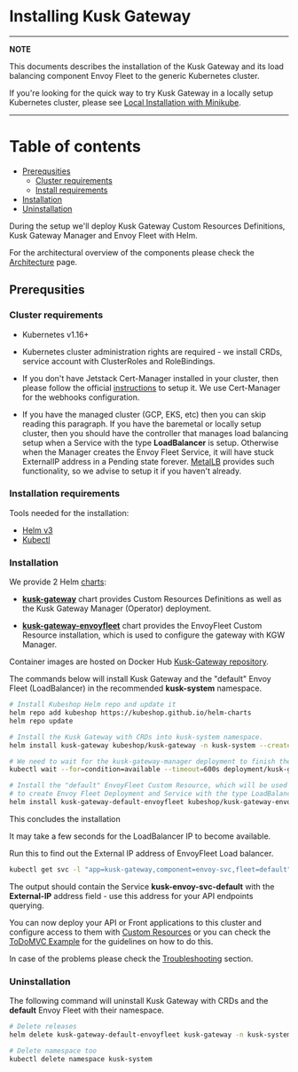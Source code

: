 # Installing Kusk Gateway

---
**NOTE**

This documents describes the installation of the Kusk Gateway and its load balancing component Envoy Fleet to the generic Kubernetes cluster.

If you're looking for the quick way to try Kusk Gateway in a locally setup Kubernetes cluster, please see [Local Installation with Minikube](local-installation.md).

---

# Table of contents
- [Prerequsities](#prerequsities)
  - [Cluster requirements](#cluster-requirements)
  - [Install requirements](#install-requirements)
- [Installation](#installation)
- [Uninstallation](#uninstallation)

During the setup we'll deploy Kusk Gateway Custom Resources Definitions, Kusk Gateway Manager and Envoy Fleet with Helm.

For the architectural overview of the components please check the [Architecture](arch.md) page.

## Prerequsities

### Cluster requirements

- Kubernetes v1.16+

- Kubernetes cluster administration rights are required - we install CRDs, service account with ClusterRoles and RoleBindings.

- If you don't have Jetstack Cert-Manager installed in your cluster, then please follow the official [instructions](https://cert-manager.io/docs/installation/) to setup it. We use Cert-Manager for the webhooks configuration.

- If you have the managed cluster (GCP, EKS, etc) then you can skip reading this paragraph.
If you have the baremetal or locally setup cluster, then you should have the controller that manages load balancing setup when a Service with the type **LoadBalancer** is setup. Otherwise when the Manager creates the Envoy Fleet Service, it will have stuck ExternalIP address in a Pending state forever. [MetalLB](https://metallb.universe.tf/installation/) provides such functionality, so we advise to setup it if you haven't already.

### Installation requirements

Tools needed for the installation:

- [Helm v3](https://helm.sh/docs/intro/install/)
- [Kubectl](https://kubernetes.io/docs/tasks/tools/)

### Installation

We provide 2 Helm [charts](https://github.com/kubeshop/helm-charts):

- **[kusk-gateway](https://github.com/kubeshop/helm-charts/tree/main/charts/kusk-gateway)** chart provides Custom Resources Definitions as well as the Kusk Gateway Manager (Operator) deployment.

- **[kusk-gateway-envoyfleet](https://github.com/kubeshop/helm-charts/tree/main/charts/kusk-gateway-envoyfleet)** chart provides the EnvoyFleet Custom Resource installation, which is used to configure the gateway with KGW Manager.

Container images are hosted on Docker Hub [Kusk-Gateway repository](https://hub.docker.com/r/kubeshop/kusk-gateway).

The commands below will install Kusk Gateway and the "default" Envoy Fleet (LoadBalancer) in the recommended **kusk-system** namespace.

```sh
# Install Kubeshop Helm repo and update it
helm repo add kubeshop https://kubeshop.github.io/helm-charts
helm repo update

# Install the Kusk Gateway with CRDs into kusk-system namespace.
helm install kusk-gateway kubeshop/kusk-gateway -n kusk-system --create-namespace

# We need to wait for the kusk-gateway-manager deployment to finish the setup for the next step.
kubectl wait --for=condition=available --timeout=600s deployment/kusk-gateway-manager  -n kusk-system

# Install the "default" EnvoyFleet Custom Resource, which will be used by the Kusk Gateway
# to create Envoy Fleet Deployment and Service with the type LoadBalancer
helm install kusk-gateway-default-envoyfleet kubeshop/kusk-gateway-envoyfleet -n kusk-system
```

This concludes the installation

It may take a few seconds for the LoadBalancer IP to become available.

Run this to find out the External IP address of EnvoyFleet Load balancer.

```sh
kubectl get svc -l "app=kusk-gateway,component=envoy-svc,fleet=default" --namespace kusk-system
```

The output should contain the Service **kusk-envoy-svc-default** with the **External-IP** address field - use this address for your API endpoints querying.

You can now deploy your API or Front applications to this cluster and configure access to them with [Custom Resources](customresources/index.md) or you can check the [ToDoMVC Example](todomvc.md) for the guidelines on how to do this.

In case of the problems please check the [Troubleshooting](troubleshooting.md) section.

### Uninstallation

The following command will uninstall Kusk Gateway with CRDs and the **default** Envoy Fleet with their namespace.

```sh
# Delete releases
helm delete kusk-gateway-default-envoyfleet kusk-gateway -n kusk-system

# Delete namespace too
kubectl delete namespace kusk-system
```
